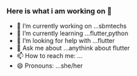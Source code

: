 ### Here is what i am working on 👋
- 🔭 I’m currently working on ...sbmtechs
- 🌱 I’m currently learning ...flutter,python
- 🤔 I’m looking for help with ...flutter
- 💬 Ask me about ...anythink about flutter
- 📫 How to reach me: ...
- 😄 Pronouns: ...she/her


<!--
**gaurigore/gaurigore** is a ✨ _special_ ✨ repository because its `README.md` (this file) appears on your GitHub profile.

Here are some ideas to get you started:

- 🔭 I’m currently working on ...sbmtechs
- 🌱 I’m currently learning ...flutter 
- 👯 I’m looking to collaborate on ...
- 🤔 I’m looking for help with ...flutter
- 💬 Ask me about ...
- 📫 How to reach me: ...
- 😄 Pronouns: ...she/her
- ⚡ Fun fact: ...
-->
